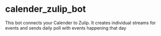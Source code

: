# calender_zulip_bot
This bot connects your Calender to Zulip. It creates individual streams for events and sends daily poll with events happening that day
